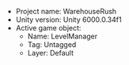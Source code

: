 <!-- UNITY CODE ASSIST INSTRUCTIONS START -->
- Project name: WarehouseRush
- Unity version: Unity 6000.0.34f1
- Active game object:
  - Name: LevelManager
  - Tag: Untagged
  - Layer: Default
<!-- UNITY CODE ASSIST INSTRUCTIONS END -->